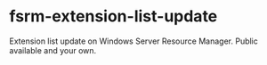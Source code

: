 # fsrm-extension-list-update
Extension list update on Windows Server Resource Manager. Public available and your own.
